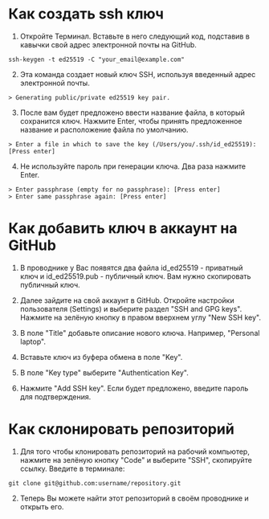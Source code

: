 # Как создать ssh ключ

1. Откройте Терминал. Вставьте в него следующий код, подставив в кавычки свой адрес электронной почты на GitHub.

```
ssh-keygen -t ed25519 -C "your_email@example.com"
```

2. Эта команда создает новый ключ SSH, используя введенный адрес электронной почты.

```
> Generating public/private ed25519 key pair.
```

3. После вам будет предложено ввести название файла, в который сохранится ключ. Нажмите Enter, чтобы принять предложенное название и расположение файла по умолчанию.

```
> Enter a file in which to save the key (/Users/you/.ssh/id_ed25519): [Press enter]
```

4. Не используйте пароль при генерации ключа. Два раза нажмите Enter.

```
> Enter passphrase (empty for no passphrase): [Press enter]
> Enter same passphrase again: [Press enter]
```

# Как добавить ключ в аккаунт на GitHub

1. В проводнике у Вас появятся два файла id_ed25519 - приватный ключ и id_ed25519.pub - публичный ключ. Вам нужно скопировать публичный ключ.

2. Далее зайдите на свой аккаунт в GitHub. Откройте настройки пользователя (Settings) и выберите раздел "SSH and GPG keys". Нажмите на зелёную кнопку в правом вверхнем углу "New SSH key".

3. В поле "Title" добавьте описание нового ключа. Например, "Personal laptop".
   
4. Вставьте ключ из буфера обмена в поле "Key".
   
5. В поле "Key type" выберите "Authentication Key".
   
6. Нажмите "Add SSH key". Если будет предложено, введите пароль для подтверждения.

# Как склонировать репозиторий

1. Для того чтобы клонировать репозиторий на рабочий компьютер, нажмите на зелёную кнопку "Code" и выберите "SSH", скопируйте ссылку. Введите в терминале:

```
git clone git@github.com:username/repository.git
```

2. Теперь Вы можете найти этот репозиторий в своём проводнике и открыть его.

